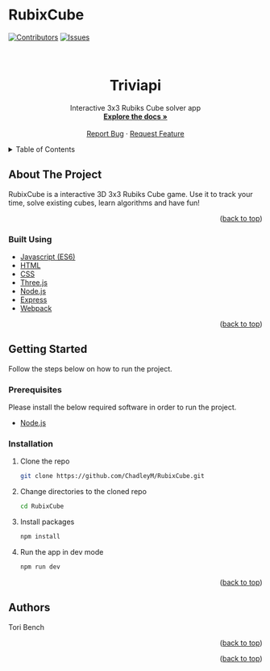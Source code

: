 # RubixCube




<div id="top"></div>

[![Contributors][contributors-shield]][contributors-url]
[![Issues][issues-shield]][issues-url]


<!-- PROJECT LOGO -->
<br />
<div align="center">

  <h1 align="center">Triviapi</h1>

  <p align="center">
    Interactive 3x3 Rubiks Cube solver app
    <br />
    <a href="https://ChadleyM/RubixCube/wiki"><strong>Explore the docs »</strong></a>
    <br />
    <br />
    <a href="https://github.com/ChadleyM/RubixCube/issues/new">Report Bug</a>
    ·
    <a href="https://github.com/ChadleyM/RubixCube/issues/new">Request Feature</a>
  </p>
</div>



<!-- TABLE OF CONTENTS -->
<details>
  <summary>Table of Contents</summary>
  <ol>
    <li>
      <a href="#about-the-project">About The Project</a>
      <ul>
        <li><a href="#built-with">Built With</a></li>
      </ul>
    </li>
    <li>
      <a href="#getting-started">Getting Started</a>
      <ul>
        <li><a href="#prerequisites">Prerequisites</a></li>
        <li><a href="#installation">Installation</a></li>
      </ul>
    </li>
    <li><a href="#usage">Usage</a></li>
    <li><a href="#roadmap">Roadmap</a></li>
    <li><a href="#contributing">Contributing</a></li>
    <li><a href="#license">License</a></li>
    <li><a href="#contact">Contact</a></li>
    <li><a href="#acknowledgments">Acknowledgments</a></li>
  </ol>
</details>



<!-- ABOUT THE PROJECT -->
## About The Project

RubixCube is a interactive 3D 3x3 Rubiks Cube game. Use it to track your time, solve existing cubes, learn algorithms and have fun! 

<p align="right">(<a href="#top">back to top</a>)</p>



### Built Using

* [Javascript (ES6)](https://developer.mozilla.org/en-US/docs/Web/JavaScript)
* [HTML](https://developer.mozilla.org/en-US/docs/Web/HTML)
* [CSS](https://developer.mozilla.org/en-US/docs/Web/CSS)
* [Three.js](https://threejs.org/)
* [Node.js](https://nodejs.org/en/)
* [Express](https://expressjs.com/)
* [Webpack](https://webpack.js.org/)



<p align="right">(<a href="#top">back to top</a>)</p>

<!-- GETTING STARTED -->
## Getting Started

Follow the steps below on how to run the project.

### Prerequisites

Please install the below required software in order to run the project.

* [Node.js](https://nodejs.org/en/)


### Installation  

1. Clone the repo
   ```sh
   git clone https://github.com/ChadleyM/RubixCube.git
   ```
2. Change directories to the cloned repo
   ```sh
   cd RubixCube
   ```
3. Install packages
   ```sh
   npm install
   ```
4. Run the app in dev mode
   ```sh
   npm run dev
   ```

<p align="right">(<a href="#top">back to top</a>)</p>


<!-- CONTACT -->
## Authors

Tori Bench



<p align="right">(<a href="#top">back to top</a>)</p>




<p align="right">(<a href="#top">back to top</a>)</p>



<!-- MARKDOWN LINKS & IMAGES -->
<!-- https://www.markdownguide.org/basic-syntax/#reference-style-links -->
[contributors-shield]: https://img.shields.io/github/contributors/ChadleyM/RubixCube.svg?style=for-the-badge
[contributors-url]: https://github.com/ChadleyM/RubixCube/graphs/contributors
[issues-shield]: https://img.shields.io/github/issues/ChadleyM/RubixCube.svg?style=for-the-badge
[issues-url]: https://github.com/ChadleyM/RubixCube/issues

